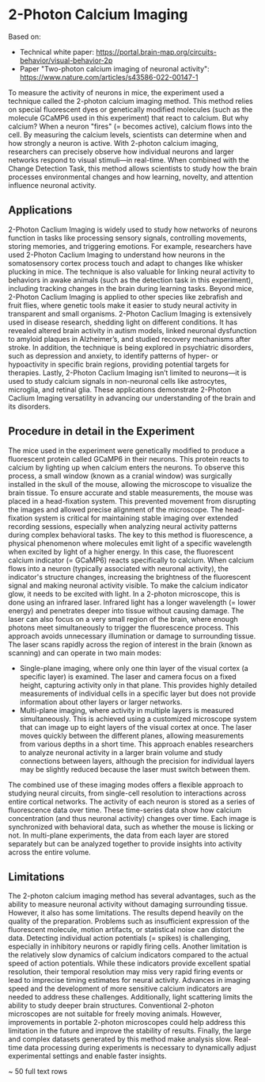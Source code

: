 # 2-Photon Calcium Imaging
Based on:
- Technical white paper: https://portal.brain-map.org/circuits-behavior/visual-behavior-2p
- Paper "Two-photon calcium imaging of neuronal activity": https://www.nature.com/articles/s43586-022-00147-1

To measure the activity of neurons in mice, the experiment used a technique called the 2-photon calcium imaging method. This method relies on special fluorescent dyes
or genetically modified molecules (such as the molecule GCaMP6 used in this experiment) that react to calcium. But why calcium? When a neuron "fires" (= becomes
active), calcium flows into the cell. By measuring the calcium levels, scientists can determine when and how strongly a neuron is active. With 2-photon calcium imaging,
researchers can precisely observe how individual neurons and larger networks respond to visual stimuli—in real-time. When combined with the Change Detection Task, this
method allows scientists to study how the brain processes environmental changes and how learning, novelty, and attention influence neuronal activity.

## Applications
2-Photon Caclium Imaging is widely used to study how networks of neurons function in tasks like processing sensory signals, controlling movements, storing memories, and
triggering emotions. For example, researchers have used 2-Photon Caclium Imaging to understand how neurons in the somatosensory cortex process touch and adapt to
changes like whisker plucking in mice. The technique is also valuable for linking neural activity to behaviors in awake animals (such as the detection task in this
experiment), including tracking changes in the brain during learning tasks. Beyond mice, 2-Photon Caclium Imaging is applied to other species like zebrafish and fruit
flies, where genetic tools make it easier to study neural activity in transparent and small organisms. 2-Photon Caclium Imaging is extensively used in disease research,
shedding light on different conditions. It has revealed altered brain activity in autism models, linked neuronal dysfunction to amyloid plaques in Alzheimer’s, and
studied recovery mechanisms after stroke. In addition, the technique is being explored in psychiatric disorders, such as depression and anxiety, to identify patterns of
hyper- or hypoactivity in specific brain regions, providing potential targets for therapies. Lastly, 2-Photon Caclium Imaging isn’t limited to neurons—it is used to
study calcium signals in non-neuronal cells like astrocytes, microglia, and retinal glia. These applications demonstrate 2-Photon Caclium Imaging versatility in
advancing our understanding of the brain and its disorders.

## Procedure in detail in the Experiment
The mice used in the experiment were genetically modified to produce a fluorescent protein called GCaMP6 in their neurons. This protein reacts to calcium by lighting up
when calcium enters the neurons. To observe this process, a small window (known as a cranial window) was surgically installed in the skull of the mouse, allowing the
microscope to visualize the brain tissue. To ensure accurate and stable measurements, the mouse was placed in a head-fixation system. This prevented movement from
disrupting the images and allowed precise alignment of the microscope. The head-fixation system is critical for maintaining stable imaging over extended recording
sessions, especially when analyzing neural activity patterns during complex behavioral tasks.
The key to this method is fluorescence, a physical phenomenon where molecules emit light of a specific wavelength when excited by light of a higher energy. In this
case, the fluorescent calcium indicator (= GCaMP6) reacts specifically to calcium. When calcium flows into a neuron (typically associated with neuronal activity), the
indicator's structure changes, increasing the brightness of the fluorescent signal and making neuronal activity visible.
To make the calcium indicator glow, it needs to be excited with light. In a 2-photon microscope, this is done using an infrared laser. Infrared light has a longer
wavelength (= lower energy) and penetrates deeper into tissue without causing damage. The laser can also focus on a very small region of the brain, where enough photons
meet simultaneously to trigger the fluorescence process. This approach avoids unnecessary illumination or damage to surrounding tissue. The laser scans rapidly across
the region of interest in the brain (known as scanning) and can operate in two main modes:
- Single-plane imaging, where only one thin layer of the visual cortex (a specific layer) is examined. The laser and camera focus on a fixed height, capturing activity
only in that plane. This provides highly detailed measurements of individual cells in a specific layer but does not provide information about other layers or larger
networks.
- Multi-plane imaging, where activity in multiple layers is measured simultaneously. This is achieved using a customized microscope system that can image up to eight
layers of the visual cortex at once. The laser moves quickly between the different planes, allowing measurements from various depths in a short time. This approach
enables researchers to analyze neuronal activity in a larger brain volume and study connections between layers, although the precision for individual layers may be
slightly reduced because the laser must switch between them.

The combined use of these imaging modes offers a flexible approach to studying neural circuits, from single-cell resolution to interactions across entire cortical
networks. 
The activity of each neuron is stored as a series of fluorescence data over time. These time-series data show how calcium concentration (and thus neuronal activity)
changes over time. Each image is synchronized with behavioral data, such as whether the mouse is licking or not. In multi-plane experiments, the data from each layer
are stored separately but can be analyzed together to provide insights into activity across the entire volume.

## Limitations
The 2-photon calcium imaging method has several advantages, such as the ability to measure neuronal activity without damaging surrounding tissue. However, it also has
some limitations. The results depend heavily on the quality of the preparation. Problems such as insufficient expression of the fluorescent molecule, motion artifacts,
or statistical noise can distort the data. Detecting individual action potentials (= spikes) is challenging, especially in inhibitory neurons or rapidly firing cells.
Another limitation is the relatively slow dynamics of calcium indicators compared to the actual speed of action potentials. While these indicators provide excellent
spatial resolution, their temporal resolution may miss very rapid firing events or lead to imprecise timing estimates for neural activity. Advances in imaging speed and
the development of more sensitive calcium indicators are needed to address these challenges. Additionally, light scattering limits the ability to study deeper brain
structures. Conventional 2-photon microscopes are not suitable for freely moving animals. However, improvements in portable 2-photon microscopes could help address this
limitation in the future and improve the stability of results. Finally, the large and complex datasets generated by this method make analysis slow. Real-time data
processing during experiments is necessary to dynamically adjust experimental settings and enable faster insights.

~ 50 full text rows